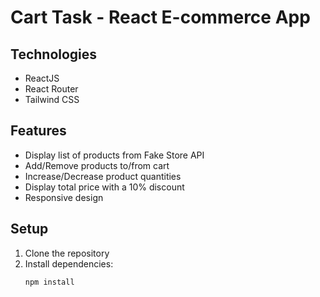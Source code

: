 # Cart Task - React E-commerce App

## Technologies
- ReactJS
- React Router
- Tailwind CSS

## Features
- Display list of products from Fake Store API
- Add/Remove products to/from cart
- Increase/Decrease product quantities
- Display total price with a 10% discount
- Responsive design

## Setup

1. Clone the repository
2. Install dependencies:
   ```bash
   npm install
